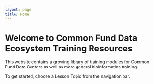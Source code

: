 ```yaml
---
layout: page
title: Home
---
```


Welcome to Common Fund Data Ecosystem Training Resources
========================================================

This website contains a growing library of training modules for Common
Fund Data Centers as well as more general bioinformatics training.

To get started, choose a Lesson Topic from the navigation bar.
